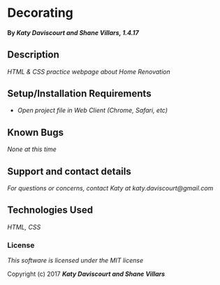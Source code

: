 # Decorating

#### By _**Katy Daviscourt and Shane Villars, 1.4.17**_

## Description

_HTML & CSS practice webpage about Home Renovation_

## Setup/Installation Requirements

* _Open project file in Web Client (Chrome, Safari, etc)_

## Known Bugs

_None at this time_

## Support and contact details

_For questions or concerns, contact Katy at katy.daviscourt@gmail.com_

## Technologies Used

_HTML, CSS_

### License

*This software is licensed under the MIT license*

Copyright (c) 2017 **_Katy Daviscourt and Shane Villars_**

